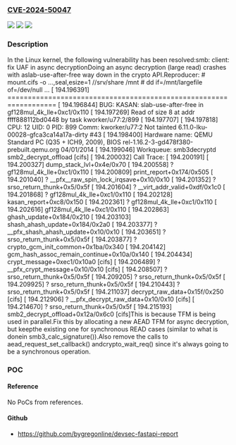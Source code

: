 ### [CVE-2024-50047](https://cve.mitre.org/cgi-bin/cvename.cgi?name=CVE-2024-50047)
![](https://img.shields.io/static/v1?label=Product&message=Linux&color=blue)
![](https://img.shields.io/static/v1?label=Version&message=1da177e4c3f41524e886b7f1b8a0c1fc7321cac2%3C%208f14a476abba13144df5434871a7225fd29af633%20&color=brighgreen)
![](https://img.shields.io/static/v1?label=Vulnerability&message=n%2Fa&color=brighgreen)

### Description

In the Linux kernel, the following vulnerability has been resolved:smb: client: fix UAF in async decryptionDoing an async decryption (large read) crashes with aslab-use-after-free way down in the crypto API.Reproducer:    # mount.cifs -o ...,seal,esize=1 //srv/share /mnt    # dd if=/mnt/largefile of=/dev/null    ...    [  194.196391] ==================================================================    [  194.196844] BUG: KASAN: slab-use-after-free in gf128mul_4k_lle+0xc1/0x110    [  194.197269] Read of size 8 at addr ffff888112bd0448 by task kworker/u77:2/899    [  194.197707]    [  194.197818] CPU: 12 UID: 0 PID: 899 Comm: kworker/u77:2 Not tainted 6.11.0-lku-00028-gfca3ca14a17a-dirty #43    [  194.198400] Hardware name: QEMU Standard PC (Q35 + ICH9, 2009), BIOS rel-1.16.2-3-gd478f380-prebuilt.qemu.org 04/01/2014    [  194.199046] Workqueue: smb3decryptd smb2_decrypt_offload [cifs]    [  194.200032] Call Trace:    [  194.200191]  <TASK>    [  194.200327]  dump_stack_lvl+0x4e/0x70    [  194.200558]  ? gf128mul_4k_lle+0xc1/0x110    [  194.200809]  print_report+0x174/0x505    [  194.201040]  ? __pfx__raw_spin_lock_irqsave+0x10/0x10    [  194.201352]  ? srso_return_thunk+0x5/0x5f    [  194.201604]  ? __virt_addr_valid+0xdf/0x1c0    [  194.201868]  ? gf128mul_4k_lle+0xc1/0x110    [  194.202128]  kasan_report+0xc8/0x150    [  194.202361]  ? gf128mul_4k_lle+0xc1/0x110    [  194.202616]  gf128mul_4k_lle+0xc1/0x110    [  194.202863]  ghash_update+0x184/0x210    [  194.203103]  shash_ahash_update+0x184/0x2a0    [  194.203377]  ? __pfx_shash_ahash_update+0x10/0x10    [  194.203651]  ? srso_return_thunk+0x5/0x5f    [  194.203877]  ? crypto_gcm_init_common+0x1ba/0x340    [  194.204142]  gcm_hash_assoc_remain_continue+0x10a/0x140    [  194.204434]  crypt_message+0xec1/0x10a0 [cifs]    [  194.206489]  ? __pfx_crypt_message+0x10/0x10 [cifs]    [  194.208507]  ? srso_return_thunk+0x5/0x5f    [  194.209205]  ? srso_return_thunk+0x5/0x5f    [  194.209925]  ? srso_return_thunk+0x5/0x5f    [  194.210443]  ? srso_return_thunk+0x5/0x5f    [  194.211037]  decrypt_raw_data+0x15f/0x250 [cifs]    [  194.212906]  ? __pfx_decrypt_raw_data+0x10/0x10 [cifs]    [  194.214670]  ? srso_return_thunk+0x5/0x5f    [  194.215193]  smb2_decrypt_offload+0x12a/0x6c0 [cifs]This is because TFM is being used in parallel.Fix this by allocating a new AEAD TFM for async decryption, but keepthe existing one for synchronous READ cases (similar to what is donein smb3_calc_signature()).Also remove the calls to aead_request_set_callback() andcrypto_wait_req() since it's always going to be a synchronous operation.

### POC

#### Reference
No PoCs from references.

#### Github
- https://github.com/bygregonline/devsec-fastapi-report


